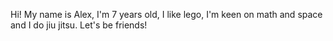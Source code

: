 Hi! My name is Alex, I'm 7 years old, I like lego, I'm keen on math and space and I do jiu jitsu. Let's be friends!
